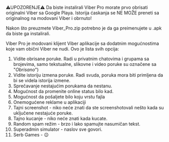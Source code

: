 ⚠️UPOZORENJE⚠️
Da biste instalirali Viber Pro morate prvo obrisati originalni Viber sa Google Playa. Istorija ćaskanja se NE MOŽE preneti sa originalnog na modovani Viber i obrnuto!

Nakon što preuzmete Viber_Pro.zip potrebno je da ga preimenujete u .apk da biste ga instalirali.

Viber Pro je modovani klijent Viber aplikacije sa dodatnim mogućnostima koje vam obični Viber ne nudi.
Ovo je lista svih opcija:
1. Vidite obrisane poruke. Radi u privatnim chatovima i grupama sa brojevima, samo tekstualne, slikovne i video poruke su označene sa "*Obrisano*")
2. Vidite istoriju izmena poruke. Radi svuda, poruka mora biti primljena da bi se videla istorija izmene.
3. Sprečavanje nestajućim porukama da nestanu.
4. Mogućnost da promenite online status bilo kad.
5. Mogućnost da pošaljete bilo koju vrstu fajla
6. Onemogućene reklame u aplikaciji
7. Tajni screenshot - niko neće znati da ste screenshotovali nešto kada su uključene nestajuće poruke.
8. Tajno kucanje - niko neće znati kada kucate.
9. Random spam režim - brzo i lako spamujte nasumičan tekst.
10. Superadmin simulator - naslov sve govori.
11. Serb Games - 😉

